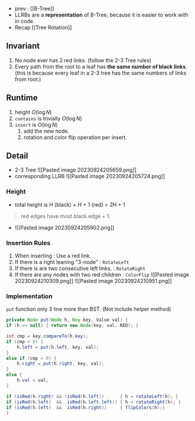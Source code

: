 - prev : [[B-Tree]]
- LLRBs are a **representation** of B-Tree, because it is easier to work with in code.
- Recap [[Tree Rotation]]
## Invariant
1. No node ever has 2 red links. (follow the 2-3 Tree rules)
2. Every path from the root to a leaf has **the same number of black links**.
   (this is because every leaf in a 2-3 tree has the same numbers of links from root.)

## Runtime
1. height $O(\log N)$
2. `contains` is trivially $O(\log N)$
3. `insert` is $O(\log N)$
	1. add the new node.
	2. rotation and color flip operation per insert.
## Detail
- 2-3 Tree
![[Pasted image 20230924205659.png]]
- corresponding LLRB
![[Pasted image 20230924205724.png]]

### Height
- total height is H (black) + H + 1 (red) = 2H + 1 
> red edges have most black edge + 1.
- ![[Pasted image 20230924205902.png]]

### Insertion Rules
1. When inserting : Use a red link.
2. If there is a right leaning "3-node" : `RotateLeft`
3. If there is are two consecutive left links. : `RotateRight`
4. If there are any nodes with two red children : `ColorFlip`
![[Pasted image 20230924210309.png]]
![[Pasted image 20230924210951.png]]
### Implementation
`put` function only 3 line more than BST. (Not include helper method)
```java
private Node put(Node h, Key key, Value val) {
if (h == null) { return new Node(key, val, RED); }

int cmp = key.compareTo(h.key);
if (cmp < 0) {
	h.left = put(h.left, key, val);
}
else if (cmp > 0) {
	h.right = put(h.right, key, val);
}
else {
	h.val = val;
}

if (isRed(h.right) && !isRed(h.left))      { h = rotateLeft(h); }
if (isRed(h.left)  &&  isRed(h.left.left)) { h = rotateRight(h); }
if (isRed(h.left)  &&  isRed(h.right))     { flipColors(h);}
}
```